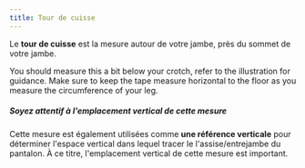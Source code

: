 ```yaml
---
title: Tour de cuisse
---
```


Le **tour de cuisse** est la mesure autour de votre jambe, près du sommet de votre jambe.

You should measure this a bit below your crotch, refer to the illustration for guidance. Make sure to keep the tape measure horizontal to the floor as you measure the circumference of your leg.

<Tip>

##### Soyez attentif à l'emplacement vertical de cette mesure

Cette mesure est également utilisées comme **une référence verticale** pour déterminer l'espace vertical dans lequel tracer le l'assise/entrejambe du pantalon. À ce titre, l'emplacement vertical de cette mesure est important.

</Tip>
